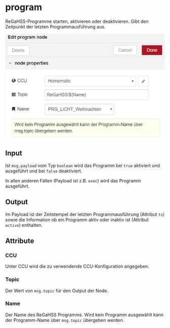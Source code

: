 # program

ReGaHSS-Programme starten, aktivieren oder deaktivieren. Gibt den Zeitpunkt der letzten Programmausführung aus.

![program node settings](./images/program-node-settings.png)

## Input

Ist `msg.payload` vom Typ `boolean` wird das Programm bei `true` aktiviert und ausgeführt und bei `false` deaktiviert.

In allen anderen Fällen (Payload ist z.B. `exec`) wird das Programm ausgeführt.


## Output

Im Payload ist der Zeitstempel der letzten Programmausführung (Attribut `ts`) sowie die Information ob ein Programm aktiv oder inaktiv ist (Attribut `active`) enthalten.


## Attribute

### CCU

Unter CCU wird die zu verwendende CCU-Konfiguration angegeben.

### Topic

Der Wert von `msg.topic` für den Output der Node.

### Name

Der Name des ReGaHSS Programms.
Wird kein Programm ausgewählt kann der Programm-Name über `msg.topic` übergeben werden.